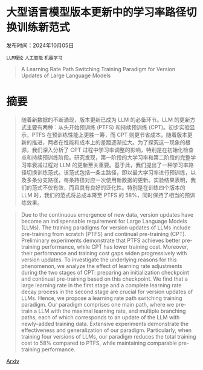 # 大型语言模型版本更新中的学习率路径切换训练新范式

发布时间：2024年10月05日

`LLM理论` `人工智能` `机器学习`

> A Learning Rate Path Switching Training Paradigm for Version Updates of Large Language Models

# 摘要

> 随着新数据的不断涌现，版本更新已成为 LLM 的必备环节。LLM 的更新方式主要有两种：从头开始预训练 (PTFS) 和持续预训练 (CPT)。初步实验显示，PTFS 在预训练性能上更胜一筹，而 CPT 则更节省成本。随着版本更新的推进，两者在性能和成本上的差距逐渐拉大。为了探究这一现象的根源，我们深入分析了 CPT 过程中学习率调整的影响，特别是在初始化检查点和持续预训练阶段。研究发现，第一阶段的大学习率和第二阶段的完整学习率衰减过程对 LLM 的更新至关重要。基于此，我们提出了一种学习率路径切换训练范式。该范式包括一条主路径，即以最大学习率进行预训练，以及多条分支路径，每条路径对应一次使用新数据的更新。实验结果表明，我们的范式不仅有效，而且具有良好的泛化性。特别是在训练四个版本的 LLM 时，我们的范式将总成本降至 PTFS 的 58%，同时保持了相当的预训练效果。

> Due to the continuous emergence of new data, version updates have become an indispensable requirement for Large Language Models (LLMs). The training paradigms for version updates of LLMs include pre-training from scratch (PTFS) and continual pre-training (CPT). Preliminary experiments demonstrate that PTFS achieves better pre-training performance, while CPT has lower training cost. Moreover, their performance and training cost gaps widen progressively with version updates. To investigate the underlying reasons for this phenomenon, we analyze the effect of learning rate adjustments during the two stages of CPT: preparing an initialization checkpoint and continual pre-training based on this checkpoint. We find that a large learning rate in the first stage and a complete learning rate decay process in the second stage are crucial for version updates of LLMs. Hence, we propose a learning rate path switching training paradigm. Our paradigm comprises one main path, where we pre-train a LLM with the maximal learning rate, and multiple branching paths, each of which corresponds to an update of the LLM with newly-added training data. Extensive experiments demonstrate the effectiveness and generalization of our paradigm. Particularly, when training four versions of LLMs, our paradigm reduces the total training cost to 58% compared to PTFS, while maintaining comparable pre-training performance.

[Arxiv](https://arxiv.org/abs/2410.04103)